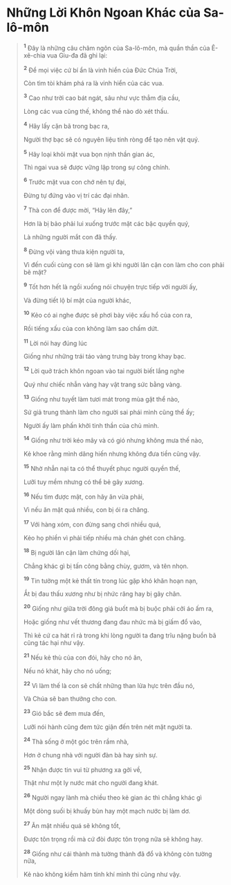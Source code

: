 # Những Lời Khôn Ngoan Khác của Sa-lô-môn

> <sup><b>1</b></sup> Ðây là những câu châm ngôn của Sa-lô-môn, mà quần thần của Ê-xê-chia vua Giu-đa đã ghi lại:
>
> <sup><b>2</b></sup> Ðể mọi việc cứ bí ẩn là vinh hiển của Ðức Chúa Trời,
> 
> Còn tìm tòi khám phá ra là vinh hiển của các vua.
> 
> <sup><b>3</b></sup> Cao như trời cao bát ngát, sâu như vực thẳm địa cầu,
> 
> Lòng các vua cũng thế, không thể nào dò xét thấu.
> 
> <sup><b>4</b></sup> Hãy lấy cặn bã trong bạc ra,
> 
> Người thợ bạc sẽ có nguyên liệu tinh ròng để tạo nên vật quý.
> 
> <sup><b>5</b></sup> Hãy loại khỏi mặt vua bọn nịnh thần gian ác,
> 
> Thì ngai vua sẽ được vững lập trong sự công chính.
> 
> <sup><b>6</b></sup> Trước mặt vua con chớ nên tự đại,
> 
> Ðừng tự đứng vào vị trí các đại nhân.
> 
> <sup><b>7</b></sup> Thà con để được mời, “Hãy lên đây,”
> 
> Hơn là bị bảo phải lui xuống trước mặt các bậc quyền quý,
> 
> Là những người mắt con đã thấy.
>
> <sup><b>8</b></sup> Ðừng vội vàng thưa kiện người ta,
> 
> Vì đến cuối cùng con sẽ làm gì khi người lân cận con làm cho con phải bẽ mặt?
> 
> <sup><b>9</b></sup> Tốt hơn hết là ngồi xuống nói chuyện trực tiếp với người ấy,
> 
> Và đừng tiết lộ bí mật của người khác,
> 
> <sup><b>10</b></sup> Kẻo có ai nghe được sẽ phơi bày việc xấu hổ của con ra,
> 
> Rồi tiếng xấu của con không làm sao chấm dứt.
>
> <sup><b>11</b></sup> Lời nói hay đúng lúc
> 
> Giống như những trái táo vàng trưng bày trong khay bạc.
> 
> <sup><b>12</b></sup> Lời quở trách khôn ngoan vào tai người biết lắng nghe
> 
> Quý như chiếc nhẫn vàng hay vật trang sức bằng vàng.
> 
> <sup><b>13</b></sup> Giống như tuyết làm tươi mát trong mùa gặt thể nào,
> 
> Sứ giả trung thành làm cho người sai phái mình cũng thể ấy;
> 
> Người ấy làm phấn khởi tinh thần của chủ mình.
>
> <sup><b>14</b></sup> Giống như trời kéo mây và có gió nhưng không mưa thế nào,
> 
> Kẻ khoe rằng mình dâng hiến nhưng không đưa tiền cũng vậy.
>
> <sup><b>15</b></sup> Nhờ nhẫn nại ta có thể thuyết phục người quyền thế,
> 
> Lưỡi tuy mềm nhưng có thể bẻ gãy xương.
> 
> <sup><b>16</b></sup> Nếu tìm được mật, con hãy ăn vừa phải,
> 
> Vì nếu ăn mật quá nhiều, con bị ói ra chăng.
> 
> <sup><b>17</b></sup> Với hàng xóm, con đừng sang chơi nhiều quá,
> 
> Kẻo họ phiền vì phải tiếp nhiều mà chán ghét con chăng.
> 
> <sup><b>18</b></sup> Bị người lân cận làm chứng dối hại,
> 
> Chẳng khác gì bị tấn công bằng chùy, gươm, và tên nhọn.
> 
> <sup><b>19</b></sup> Tin tưởng một kẻ thất tín trong lúc gặp khó khăn hoạn nạn,
> 
> Ắt bị đau thấu xương như bị nhức răng hay bị gãy chân.
> 
> <sup><b>20</b></sup> Giống như giữa trời đông giá buốt mà bị buộc phải cởi áo ấm ra,
> 
> Hoặc giống như vết thương đang đau nhức mà bị giấm đổ vào,
> 
> Thì kẻ cứ ca hát rỉ rả trong khi lòng người ta đang trĩu nặng buồn bã cũng tác hại như vậy.
>
> <sup><b>21</b></sup> Nếu kẻ thù của con đói, hãy cho nó ăn,
> 
> Nếu nó khát, hãy cho nó uống;
> 
> <sup><b>22</b></sup> Vì làm thế là con sẽ chất những than lửa hực trên đầu nó,
> 
> Và Chúa sẽ ban thưởng cho con.
>
> <sup><b>23</b></sup> Gió bắc sẽ đem mưa đến,
> 
> Lưỡi nói hành cũng đem tức giận đến trên nét mặt người ta.
> 
> <sup><b>24</b></sup> Thà sống ở một góc trên rầm nhà,
> 
> Hơn ở chung nhà với người đàn bà hay sinh sự.
>
> <sup><b>25</b></sup> Nhận được tin vui từ phương xa gởi về,
> 
> Thật như một ly nước mát cho người đang khát.
> 
> <sup><b>26</b></sup> Người ngay lành mà chiều theo kẻ gian ác thì chẳng khác gì
> 
> Một dòng suối bị khuấy bùn hay một mạch nước bị làm dơ.
> 
> <sup><b>27</b></sup> Ăn mật nhiều quá sẽ không tốt,
> 
> Ðược tôn trọng rồi mà cứ đòi được tôn trọng nữa sẽ không hay.
> 
> <sup><b>28</b></sup> Giống như cái thành mà tường thành đã đổ và không còn tường nữa,
> 
> Kẻ nào không kiềm hãm tính khí mình thì cũng như vậy.